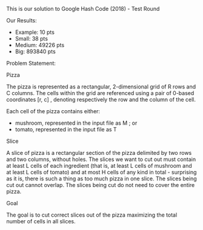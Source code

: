 This is our solution to Google Hash Code (2018) - Test Round

Our Results:

- Example: 10 pts
- Small: 38 pts
- Medium: 49226 pts
- Big: 893840 pts

Problem Statement:

Pizza

The pizza is represented as a rectangular, 2-dimensional grid of R rows and C columns. The cells within
the grid are referenced using a pair of 0-based coordinates [r, c] , denoting respectively the row and the
column of the cell.

Each cell of the pizza contains either:

- mushroom, represented in the input file as M ; or
- tomato, represented in the input file as T

Slice

A slice of pizza is a rectangular section of the pizza delimited by two rows and two columns, without holes.
The slices we want to cut out must contain at least L cells of each ingredient (that is, at least L cells of
mushroom and at least L cells of tomato) and at most H cells of any kind in total - surprising as it is, there is
such a thing as too much pizza in one slice.
The slices being cut out cannot overlap. The slices being cut do not need to cover the entire pizza.

Goal

The goal is to cut correct slices out of the pizza maximizing the total number of cells in all slices.